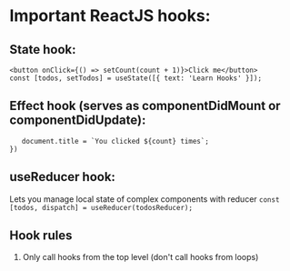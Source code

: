 # Important ReactJS hooks:

## State hook: 
```const [count, setCount] = useState(0);
<button onClick={() => setCount(count + 1)}>Click me</button>
const [todos, setTodos] = useState([{ text: 'Learn Hooks' }]);
```

## Effect hook (serves as componentDidMount or componentDidUpdate):
```useEffect(() => {
   document.title = `You clicked ${count} times`;
})
```

## useReducer hook:
   Lets you manage local state of complex components with reducer
```const [todos, dispatch] = useReducer(todosReducer);```

## Hook rules
1. Only call hooks from the top level (don't call hooks from loops)